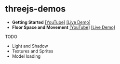 # threejs-demos

 - **Getting Started** [[YouTube]](https://www.youtube.com/watch?v=axGQAMqsxdw) [[Live Demo]](http://insecure.gq/webgl/gettingstarted/)
 - **Floor Space and Movement** [[YouTube]](https://www.youtube.com/watch?v=UUilwGxIj_Q) [[Live Demo]](http://insecure.gq/webgl/floorsandmovement/)

TODO

 - Light and Shadow
 - Textures and Sprites
 - Model loading
